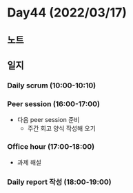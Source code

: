 # Day44 (2022/03/17)

## 노트

## 일지

### Daily scrum (10:00-10:10)

### Peer session (16:00-17:00)

  * 다음 peer session 준비
    * 주간 회고 양식 작성해 오기

### Office hour (17:00-18:00)

  * 과제 해설

### Daily report 작성 (18:00-19:00)
